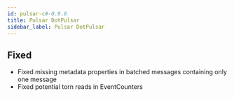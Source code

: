 ```yaml
---
id: pulsar-c#-0.9.6
title: Pulsar DotPulsar
sidebar_label: Pulsar DotPulsar
---
```

 

## Fixed

- Fixed missing metadata properties in batched messages containing only one message
- Fixed potential torn reads in EventCounters
